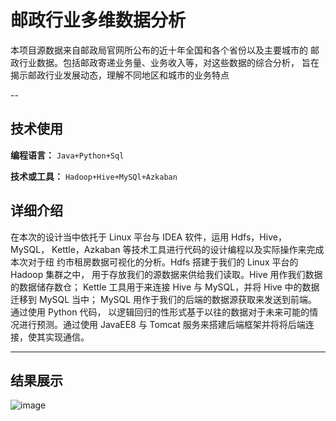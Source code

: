 # 邮政行业多维数据分析

本项目源数据来自邮政局官网所公布的近十年全国和各个省份以及主要城市的
邮政行业数据。包括邮政寄递业务量、业务收入等，对这些数据的综合分析，
旨在揭示邮政行业发展动态，理解不同地区和城市的业务特点

--

## 技术使用

**编程语言：** `Java+Python+Sql`

**技术或工具：** `Hadoop+Hive+MySQl+Azkaban`

## 详细介绍

在本次的设计当中依托于 Linux 平台与 IDEA 软件，运用 Hdfs，Hive，MySQL，
Kettle，Azkaban 等技术工具进行代码的设计编程以及实际操作来完成本次对于纽
约市租房数据可视化的分析。Hdfs 搭建于我们的 Linux 平台的 Hadoop 集群之中，
用于存放我们的源数据来供给我们读取。Hive 用作我们数据的数据储存数仓；
Kettle 工具用于来连接 Hive 与 MySQL，并将 Hive 中的数据迁移到 MySQL 当中；
MySQL 用作于我们的后端的数据源获取来发送到前端。通过使用 Python 代码，
以逻辑回归的性形式基于以往的数据对于未来可能的情况进行预测。通过使用
JavaEE8 与 Tomcat 服务来搭建后端框架并将将后端连接，使其实现通信。

---
## 结果展示

![image](https://github.com/user-attachments/assets/3e4caa0b-e422-42eb-b3e8-cc468ed9367d)




